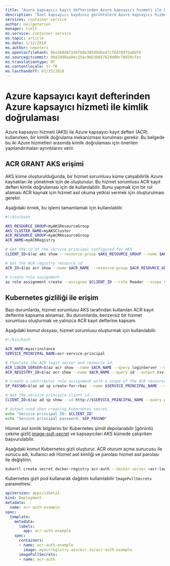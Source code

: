 ```yaml
---
title: "Azure kapsayıcı kayıt defterinden Azure kapsayıcı hizmeti ile kimlik doğrulaması"
description: "Özel kapsayıcı kaydınız görüntülere Azure kapsayıcı hizmetinden bir Azure Active Directory hizmet asıl kullanarak erişilmesine öğrenin."
services: container-service
author: neilpeterson
manager: timlt
ms.service: container-service
ms.topic: article
ms.date: 1/12/2018
ms.author: nepeters
ms.openlocfilehash: 86a160d8f2dbfb0e385d9dbed7cf6d789f5a8df6
ms.sourcegitcommit: 99d29d0aa8ec15ec96b3b057629d00c70d30cfec
ms.translationtype: MT
ms.contentlocale: tr-TR
ms.lasthandoff: 01/25/2018
---
```

# <a name="authenticate-with-azure-container-registry-from-azure-container-service"></a>Azure kapsayıcı kayıt defterinden Azure kapsayıcı hizmeti ile kimlik doğrulaması

Azure kapsayıcı hizmeti (AKS) ile Azure kapsayıcı kayıt defteri (ACR) kullanırken, bir kimlik doğrulama mekanizması kurulması gerekir. Bu belgede bu iki Azure hizmetleri arasında kimlik doğrulaması için önerilen yapılandırmaları ayrıntılarını verir.

## <a name="grant-aks-access-to-acr"></a>ACR GRANT AKS erişimi

AKS küme oluşturulduğunda, bir hizmet sorumlusu küme çalışabilirlik Azure kaynakları ile yönetmek için de oluşturulur. Bu hizmet sorumlusu ACR kayıt defteri kimlik doğrulaması için de kullanılabilir. Bunu yapmak için bir rol ataması ACR kaynak için hizmet asıl okuma yetkisi vermek için oluşturulması gerekir. 

Aşağıdaki örnek, bu işlemi tamamlamak için kullanılabilir.

```bash
#!/bin/bash

AKS_RESOURCE_GROUP=myAKSResourceGroup
AKS_CLUSTER_NAME=myAKSCluster
ACR_RESOURCE_GROUP=myACRResourceGroup
ACR_NAME=myACRRegistry

# Get the id of the service principal configured for AKS
CLIENT_ID=$(az aks show --resource-group $AKS_RESOURCE_GROUP --name $AKS_CLUSTER_NAME --query "servicePrincipalProfile.clientId" --output tsv)

# Get the ACR registry resource id
ACR_ID=$(az acr show --name $ACR_NAME --resource-group $ACR_RESOURCE_GROUP --query "id" --output tsv)

# Create role assignment
az role assignment create --assignee $CLIENT_ID --role Reader --scope $ACR_ID
```

## <a name="access-with-kubernetes-secret"></a>Kubernetes gizliliği ile erişim

Bazı durumlarda, hizmet sorumlusu AKS tarafından kullanılan ACR kayıt defterine kapsama alınamaz. Bu durumlarda, benzersiz bir hizmet sorumlusu oluşturmak ve yalnızca ACR kayıt defterine kapsam.

Aşağıdaki komut dosyası, hizmet sorumlusu oluşturmak için kullanılabilir. 

```bash
#!/bin/bash

ACR_NAME=myacrinstance
SERVICE_PRINCIPAL_NAME=acr-service-principal

# Populate the ACR login server and resource id. 
ACR_LOGIN_SERVER=$(az acr show --name $ACR_NAME --query loginServer --output tsv)
ACR_REGISTRY_ID=$(az acr show --name $ACR_NAME --query id --output tsv)

# Create a contributor role assignment with a scope of the ACR resource. 
SP_PASSWD=$(az ad sp create-for-rbac --name $SERVICE_PRINCIPAL_NAME --role Reader --scopes $ACR_REGISTRY_ID --query password --output tsv)

# Get the service principle client id.
CLIENT_ID=$(az ad sp show --id http://$SERVICE_PRINCIPAL_NAME --query appId --output tsv)

# Output used when creating Kubernetes secret.
echo "Service principal ID: $CLIENT_ID"
echo "Service principal password: $SP_PASSWD"
```

Hizmet asıl kimlik bilgilerini bir Kubernetes şimdi depolanabilir [görüntü çekme gizli] [ image-pull-secret] ve kapsayıcıları AKS kümede çalışırken başvurulabilir. 

Aşağıdaki komut Kubernetes gizli oluşturur. ACR oturum açma sunucusu ile sunucu adı, kullanıcı adı Hizmet asıl kimliği ve parolası hizmet asıl parolası ile değiştirin.

```bash
kubectl create secret docker-registry acr-auth --docker-server <acr-login-server> --docker-username <service-principal-ID> --docker-password <service-principal-password> --docker-email <email-address>
```

Kubernetes gizli pod kullanarak dağıtımı kullanılabilir `ImagePullSecrets` parametresi. 

```yaml
apiVersion: apps/v1beta1
kind: Deployment
metadata:
  name: acr-auth-example
spec:
  template:
    metadata:
      labels:
        app: acr-auth-example
    spec:
      containers:
      - name: acr-auth-example
        image: myacrregistry.azurecr.io/acr-auth-example
      imagePullSecrets:
      - name: acr-auth
```

<!-- LINKS - external -->
[kubernetes-secret]: https://kubernetes.io/docs/concepts/configuration/secret/
[image-pull-secret]: https://kubernetes.io/docs/concepts/configuration/secret/#using-imagepullsecrets
